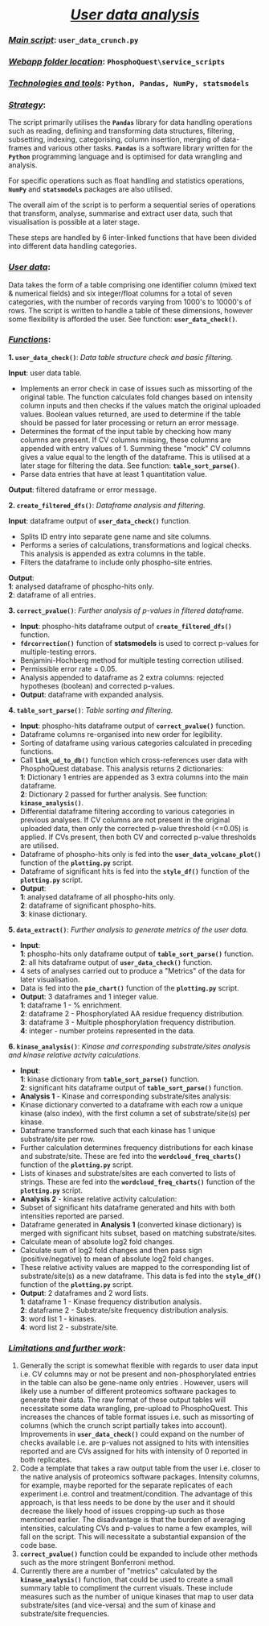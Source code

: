 # <center><u>*User data analysis*</u></center>

### <u>*Main script*</u>:  `user_data_crunch.py`

### <u>*Webapp folder location*</u>:  `PhosphoQuest\service_scripts`

### <u>*Technologies and tools*</u>:  `Python, Pandas, NumPy, statsmodels`

### <u>*Strategy*</u>: 

The script primarily utilises the **`Pandas`** library for data handling operations such as reading, defining and transforming data structures, filtering, subsetting, indexing, categorising, column insertion, merging of data-frames and various other tasks. **`Pandas`** is a software library written for the **`Python`** programming language and is optimised for data wrangling and analysis. 

For specific operations such as float handling and statistics operations, **`NumPy`** and **`statsmodels`** packages are also utilised.

The overall aim of the script is to perform a sequential series of operations that transform, analyse, summarise and extract user data, such that visualisation is possible at a later stage. 

These steps are handled by 6 inter-linked functions that have been divided into different data handling categories.

### <u>*User data*</u>:
Data takes the form of a table comprising one identifier column (mixed text & numerical fields) and six integer/float columns for a total of seven categories, with the number of records varying from 1000's to 10000's of rows. The script is written to handle a table of these dimensions, however some flexibility is afforded the user. See function: **`user_data_check()`**.   

### <u>*Functions*</u>:

**1. `user_data_check()`**: *Data table structure check and basic filtering.*

**Input**: user data table.
* Implements an error check in case of issues such as missorting of the original table. The function calculates fold changes based on intensity column inputs and then checks if the values match the original uploaded values. Boolean values returned, are used to determine if the table should be passed for later processing or return an error message.
* Determines the format of the input table by checking how many columns are present. If CV columns missing, these columns are appended with entry values of 1. Summing these "mock" CV columns gives a value equal to the length of the dataframe. This is utilised at a later stage for filtering the data. See function: **`table_sort_parse()`**.
* Parse data entries that have at least 1 quantitation value.

**Output**: filtered dataframe or error message.

**2. `create_filtered_dfs()`**:  *Dataframe analysis and filtering.*

**Input**: dataframe output of **`user_data_check()`** function.
* Splits ID entry into separate gene name and site columns.
* Performs a series of calculations, transformations and logical checks. This analysis is appended as extra columns in the table.
* Filters the dataframe to include only phospho-site entries.

**Output**: 
<br>**1**: analysed dataframe of phospho-hits only. 
<br>**2**: dataframe of all entries.

**3. `correct_pvalue()`**:  *Further analysis of p-values in filtered dataframe.*
* **Input**: phospho-hits dataframe output of **`create_filtered_dfs()`** function.
* **`fdrcorrection()`** function of **statsmodels** is used to correct p-values for multiple-testing errors. 
* Benjamini-Hochberg method for multiple testing correction utilised.
* Permissible error rate = 0.05.
* Analysis appended to dataframe as 2 extra columns: rejected hypotheses (boolean) and corrected p-values.
* **Output**: dataframe with expanded analysis.

**4. `table_sort_parse()`**:  *Table sorting and filtering.*
* **Input**: phospho-hits dataframe output of **`correct_pvalue()`** function.
* Dataframe columns re-organised into new order for legibility.
* Sorting of dataframe using various categories calculated in preceding functions. 
* Call **`link_ud_to_db()`** function which cross-references user data with PhosphoQuest database. This analysis returns 2 dictionaries:
<br>**1**: Dictionary 1 entries are appended as 3 extra columns into the main dataframe.
<br>**2**: Dictionary 2 passed for further analysis. See function: **`kinase_analysis()`**.
* Differential dataframe filtering according to various categories in previous analyses. If CV columns are not present in the original uploaded data, then only the corrected p-value threshold (<=0.05) is applied. If CVs present, then both CV and corrected p-value thresholds are utilised.
* Dataframe of phospho-hits only is fed into the **`user_data_volcano_plot()`** function of the **`plotting.py`** script.
* Dataframe of significant hits is fed into the **`style_df()`** function of the **`plotting.py`** script.
* **Output**: 
<br>**1**: analysed dataframe of all phospho-hits only. 
<br>**2**: dataframe of significant phospho-hits.
<br>**3**: kinase dictionary.

**5. `data_extract()`**:  *Further analysis to generate metrics of the user data.*
* **Input**: 
<br>**1**: phospho-hits only dataframe output of **`table_sort_parse()`** function.
<br>**2**: all hits dataframe output of **`user_data_check()`** function.
* 4 sets of analyses carried out to produce a "Metrics" of the data for later visualisation.
* Data is fed into the **`pie_chart()`** function of the **`plotting.py`** script.
* **Output**: 3 dataframes and 1 integer value.
<br>**1**: dataframe 1 - % enrichment.
<br>**2**: dataframe 2 - Phosphorylated AA residue frequency distribution.
<br>**3**: dataframe 3 - Multiple phosphorylation frequency distribution.
<br>**4**: integer - number proteins represented in the data.

**6. `kinase_analysis()`**:  *Kinase and corresponding substrate/sites analysis and kinase relative actvity calculations.*
* **Input**: 
<br>**1**: kinase dictionary from **`table_sort_parse()`** function.
<br>**2**: significant hits dataframe output of **`table_sort_parse()`** function.
* **Analysis 1** - Kinase and corresponding substrate/sites analysis:
* Kinase dictionary converted to a dataframe with each row a unique kinase (also index), with the first column a set of substrate/site(s) per kinase.
* Dataframe transformed such that each kinase has 1 unique substrate/site per row.
* Further calculation determines frequency distributions for each kinase and substrate/site. These are fed into the **`wordcloud_freq_charts()`** function of the **`plotting.py`** script.
* Lists of kinases and substrate/sites are each converted to lists of strings. These are fed into the **`wordcloud_freq_charts()`** function of the **`plotting.py`** script.
* **Analysis 2** - kinase relative activity calculation:
* Subset of significant hits dataframe generated and hits with both intensities reported are parsed.
* Dataframe generated in **Analysis 1** (converted kinase dictionary) is merged with significant hits subset, based on matching substrate/sites.
* Calculate mean of absolute log2 fold changes.
* Calculate sum of log2 fold changes and then pass sign (positive/negative) to mean of absolute log2 fold changes.
* These relative activity values are mapped to the corresponding list of substrate/site(s) as a new dataframe. This data is fed into the **`style_df()`** function of the **`plotting.py`** script.
* **Output**: 2 dataframes and 2 word lists.
<br>**1**: dataframe 1 - Kinase frequency distribution analysis.
<br>**2**: dataframe 2 - Substrate/site frequency distribution analysis.
<br>**3**: word list 1 - kinases.
<br>**4**: word list 2 - substrate/site.

### <u>*Limitations and further work*</u>:

1. Generally the script is somewhat flexible with regards to user data input i.e. CV columns may or not be present and non-phosphorylated entries in the table can also be gene-name only entries . However, users will likely use a number of different proteomics software packages to generate their data. The raw format of these output tables will necessitate some data wrangling, pre-upload to PhosphoQuest. This increases the chances of table format issues i.e. such as missorting of columns (which the crunch script partially takes into account). Improvements in **`user_data_check()`** could expand on the number of checks available i.e. are p-values not assigned to hits with intensities reported and are CVs assigned for hits with intensity of 0 reported in both replicates.
2. Code a template that takes a raw output table from the user i.e. closer to the native analysis of proteomics software packages. Intensity columns, for example, maybe reported for the separate replicates of each experiment i.e. control and treatment/condition. The advantage of this approach, is that less needs to be done by the user and it  should decrease the likely hood of issues cropping-up such as those mentioned earlier. The disadvantage is that the burden of averaging intensities, calculating CVs and p-values to name a few examples, will fall on the script. This will necessitate a substantial expansion of the code base.
3. **`correct_pvalue()`** function could be expanded to include other methods such as the more stringent Bonferroni method. 
4. Currently there are a number of "metrics" calculated by the **`kinase_analysis()`** function, that could be used to create a small summary table to compliment the current visuals. These include measures such as the number of unique kinases that map to user data substrate/sites (and vice-versa) and the sum of kinase and substrate/site frequencies. 

